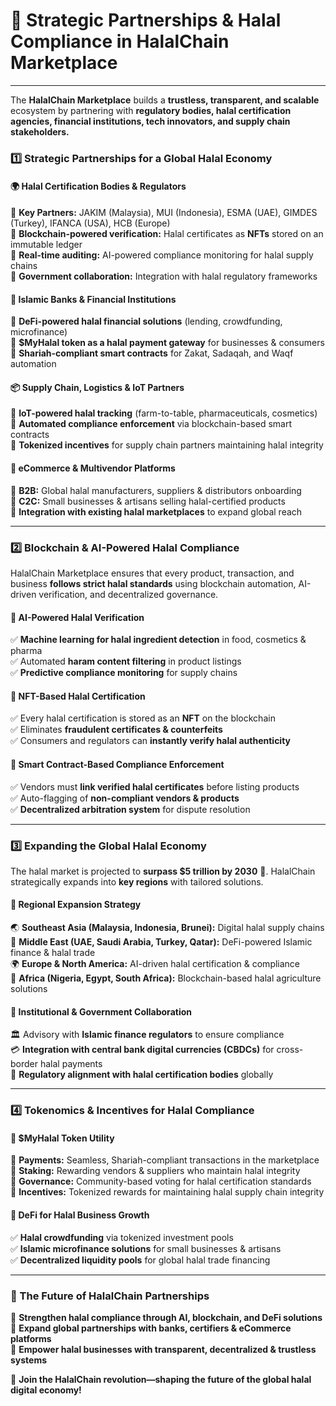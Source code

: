 # 🤝 Strategic Partnerships & Halal Compliance in HalalChain Marketplace

***

The **HalalChain Marketplace** builds a **trustless, transparent, and scalable** ecosystem by partnering with **regulatory bodies, halal certification agencies, financial institutions, tech innovators, and supply chain stakeholders.**

### **1️⃣ Strategic Partnerships for a Global Halal Economy**

#### **🌍 Halal Certification Bodies & Regulators**

🔹 **Key Partners:** JAKIM (Malaysia), MUI (Indonesia), ESMA (UAE), GIMDES (Turkey), IFANCA (USA), HCB (Europe)\
🔹 **Blockchain-powered verification:** Halal certificates as **NFTs** stored on an immutable ledger\
🔹 **Real-time auditing:** AI-powered compliance monitoring for halal supply chains\
🔹 **Government collaboration:** Integration with halal regulatory frameworks

#### **🏦 Islamic Banks & Financial Institutions**

🔹 **DeFi-powered halal financial solutions** (lending, crowdfunding, microfinance)\
🔹 **$MyHalal token as a halal payment gateway** for businesses & consumers\
🔹 **Shariah-compliant smart contracts** for Zakat, Sadaqah, and Waqf automation

#### **📦 Supply Chain, Logistics & IoT Partners**

🔹 **IoT-powered halal tracking** (farm-to-table, pharmaceuticals, cosmetics)\
🔹 **Automated compliance enforcement** via blockchain-based smart contracts\
🔹 **Tokenized incentives** for supply chain partners maintaining halal integrity

#### **🛒 eCommerce & Multivendor Platforms**

🔹 **B2B:** Global halal manufacturers, suppliers & distributors onboarding\
🔹 **C2C:** Small businesses & artisans selling halal-certified products\
🔹 **Integration with existing halal marketplaces** to expand global reach

***

### **2️⃣ Blockchain & AI-Powered Halal Compliance**

HalalChain Marketplace ensures that every product, transaction, and business **follows strict halal standards** using blockchain automation, AI-driven verification, and decentralized governance.

#### **🔸 AI-Powered Halal Verification**

✅ **Machine learning for halal ingredient detection** in food, cosmetics & pharma\
✅ Automated **haram content filtering** in product listings\
✅ **Predictive compliance monitoring** for supply chains

#### **🔸 NFT-Based Halal Certification**

✅ Every halal certification is stored as an **NFT** on the blockchain\
✅ Eliminates **fraudulent certificates & counterfeits**\
✅ Consumers and regulators can **instantly verify halal authenticity**

#### **🔸 Smart Contract-Based Compliance Enforcement**

✅ Vendors must **link verified halal certificates** before listing products\
✅ Auto-flagging of **non-compliant vendors & products**\
✅ **Decentralized arbitration system** for dispute resolution

***

### **3️⃣ Expanding the Global Halal Economy**

The halal market is projected to **surpass $5 trillion by 2030** 🚀. HalalChain strategically expands into **key regions** with tailored solutions.

#### **🔹 Regional Expansion Strategy**

🌏 **Southeast Asia (Malaysia, Indonesia, Brunei):** Digital halal supply chains\
🕌 **Middle East (UAE, Saudi Arabia, Turkey, Qatar):** DeFi-powered Islamic finance & halal trade\
🌍 **Europe & North America:** AI-driven halal certification & compliance\
🌱 **Africa (Nigeria, Egypt, South Africa):** Blockchain-based halal agriculture solutions

#### **🔹 Institutional & Government Collaboration**

🏛 Advisory with **Islamic finance regulators** to ensure compliance\
💳 **Integration with central bank digital currencies (CBDCs)** for cross-border halal payments\
📜 **Regulatory alignment with halal certification bodies** globally

***

### **4️⃣ Tokenomics & Incentives for Halal Compliance**

#### **🔹 $MyHalal Token Utility**

🔸 **Payments:** Seamless, Shariah-compliant transactions in the marketplace\
🔸 **Staking:** Rewarding vendors & suppliers who maintain halal integrity\
🔸 **Governance:** Community-based voting for halal certification standards\
🔸 **Incentives:** Tokenized rewards for maintaining halal supply chain integrity

#### **🔹 DeFi for Halal Business Growth**

✅ **Halal crowdfunding** via tokenized investment pools\
✅ **Islamic microfinance solutions** for small businesses & artisans\
✅ **Decentralized liquidity pools** for global halal trade financing

***

### **🚀 The Future of HalalChain Partnerships**

📌 **Strengthen halal compliance through AI, blockchain, and DeFi solutions**\
📌 **Expand global partnerships with banks, certifiers & eCommerce platforms**\
📌 **Empower halal businesses with transparent, decentralized & trustless systems**

📢 **Join the HalalChain revolution—shaping the future of the global halal digital economy!**
